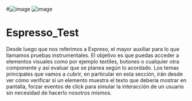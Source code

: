 
#![image](https://user-images.githubusercontent.com/55001756/153220933-c29474c0-8746-42c1-8472-0e693ba31381.png)   ![image](https://user-images.githubusercontent.com/55001756/153220811-4055d8e6-f6c5-4c2b-b25d-a52b0fc0bc34.png) 



# Espresso_Test
Desde luego que nos referimos a Expreso, el mayor auxiliar para lo que llamamos pruebas instrumentales. El objetivo es que puedas acceder a elementos visuales como por ejemplo textiles, botones o cualquier otra componente y así evaluar que se planea según lo acordado. Los temas principales que vamos a cubrir, en particular en esta sección, irán desde ver cómo verificar si un elemento muestra el texto que debería mostrar en pantalla, forzar eventos de click para simular la interacción de un usuario sin necesidad de hacerlo nosotros mismos.
